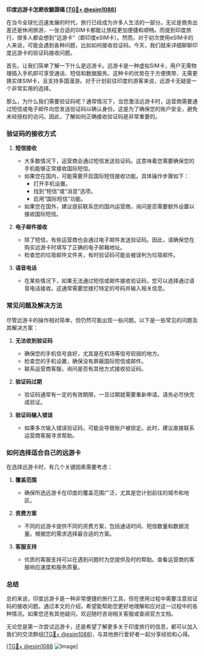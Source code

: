 **印度远游卡怎麽收驗證碼 [[TG💪+ @esim1088](https://t.me/s/esim1088)]**

在当今全球化迅速发展的时代，旅行已经成为许多人生活的一部分。无论是商务出差还是休闲旅游，一张合适的SIM卡都能让旅程更加便捷和顺畅。而提到印度旅行，很多人都会想到“远游卡”（即印度eSIM卡）。然而，对于初次使用eSIM卡的人来说，可能会遇到各种问题，比如如何接收验证码。今天，我们就来详细聊聊印度远游卡的验证码接收问题。

首先，让我们简单了解一下什么是远游卡。远游卡是一种虚拟SIM卡，用户无需物理插入手机即可享受通话、短信和数据服务。这种卡的优势在于方便携带、无需更换实体SIM卡，且支持多国漫游。对于计划前往印度的游客来说，远游卡无疑是一个非常实用的选择。

那么，为什么我们需要验证码呢？通常情况下，当您激活远游卡时，运营商需要通过短信或电子邮件向您发送验证码以确认身份。这是为了确保您的账户安全，避免未经授权的访问。因此，了解如何正确接收验证码是非常重要的。

### **验证码的接收方式**

1. **短信接收**
   - 大多数情况下，运营商会通过短信发送验证码。这意味着您需要确保您的手机能够正常接收国际短信。
   - 如果您在国内，可能需要开启国际短信接收功能。具体操作步骤如下：
     - 打开手机设置。
     - 找到“短信”或“消息”选项。
     - 启用“国际短信”功能。
   - 如果您在国外，建议提前联系您的国内运营商，询问是否需要额外设置以接收国际短信。

2. **电子邮件接收**
   - 除了短信，有些运营商也会通过电子邮件发送验证码。因此，请确保您在购买远游卡时填写了正确的电子邮箱地址。
   - 检查您的垃圾邮件文件夹，有时验证码可能会被误判为垃圾邮件。

3. **语音电话**
   - 在某些情况下，如果无法通过短信或邮件接收验证码，您可以选择通过语音电话接收。这通常需要您拨打特定的号码并输入相关信息。

### **常见问题及解决方法**

尽管远游卡的操作相对简单，但仍然可能出现一些问题。以下是一些常见的问题及其解决方案：

1. **无法收到验证码**
   - 确保您的手机信号良好，尤其是在机场等信号较弱的地方。
   - 检查您的手机设置，确保没有屏蔽国际短信或邮件。
   - 联系运营商客服，询问是否有其他方式接收验证码。

2. **验证码过期**
   - 验证码通常有一定的有效期限，一旦过期就需要重新申请。请务必尽快完成验证。

3. **验证码输入错误**
   - 如果多次输入错误验证码，可能会导致账户被锁定。此时，建议直接联系运营商客服寻求帮助。

### **如何选择适合自己的远游卡**

在选择远游卡时，有几个关键因素需要考虑：

1. **覆盖范围**
   - 确保所选远游卡在印度的覆盖范围广泛，尤其是您计划前往的城市和地区。

2. **资费方案**
   - 不同的远游卡提供不同的资费方案，包括通话时间、短信数量和数据流量。根据您的需求选择最合适的方案。

3. **客服支持**
   - 优质的客服支持可以在遇到问题时为您提供及时的帮助。查看运营商的客服响应速度和服务质量。

### **总结**

总的来说，印度远游卡是一种非常便捷的旅行工具，但在使用过程中需要注意验证码的接收问题。通过本文的介绍，希望能帮助您更好地理解和应对这一过程中的各种情况。如果您还有其他疑问，欢迎随时咨询相关客服或查阅官方文档。

无论您是第一次尝试远游卡，还是希望了解更多关于印度旅行的信息，都可以加入我们的交流群组[[TG💪+ @esim1088](https://t.me/s/esim1088)]，与其他旅行爱好者一起分享经验和心得。

[[TG💪+ @esim1088](https://t.me/s/esim1088) ![Image](https://i.postimg.cc/4NQfJmqS/Snipaste-2025-05-13-00-14-12.png)]